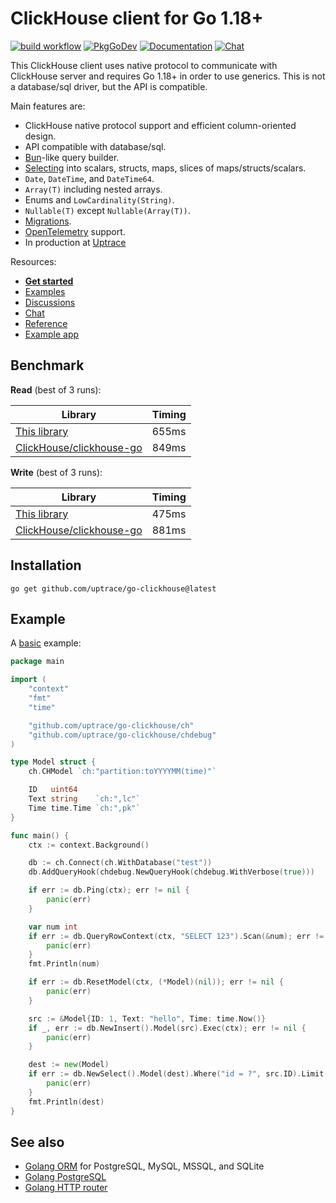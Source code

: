# ClickHouse client for Go 1.18+

[![build workflow](https://github.com/uptrace/go-clickhouse/actions/workflows/build.yml/badge.svg)](https://github.com/uptrace/go-clickhouse/actions)
[![PkgGoDev](https://pkg.go.dev/badge/github.com/uptrace/go-clickhouse/ch)](https://pkg.go.dev/github.com/go-clickhouse/ch)
[![Documentation](https://img.shields.io/badge/ch-documentation-informational)](https://clickhouse.uptrace.dev/)
[![Chat](https://discordapp.com/api/guilds/752070105847955518/widget.png)](https://discord.gg/rWtp5Aj)

This ClickHouse client uses native protocol to communicate with ClickHouse server and requires Go
1.18+ in order to use generics. This is not a database/sql driver, but the API is compatible.

Main features are:

- ClickHouse native protocol support and efficient column-oriented design.
- API compatible with database/sql.
- [Bun](https://github.com/uptrace/bun/)-like query builder.
- [Selecting](https://clickhouse.uptrace.dev/guide/clickhouse-select.html) into scalars, structs,
  maps, slices of maps/structs/scalars.
- `Date`, `DateTime`, and `DateTime64`.
- `Array(T)` including nested arrays.
- Enums and `LowCardinality(String)`.
- `Nullable(T)` except `Nullable(Array(T))`.
- [Migrations](https://clickhouse.uptrace.dev/guide/clickhouse-migrations.html).
- [OpenTelemetry](https://clickhouse.uptrace.dev/guide/clickhouse-monitoring-performance.html)
  support.
- In production at [Uptrace](https://github.com/uptrace/uptrace)

Resources:

- [**Get started**](https://clickhouse.uptrace.dev/guide/getting-started.html)
- [Examples](https://github.com/uptrace/go-clickhouse/tree/master/example)
- [Discussions](https://github.com/uptrace/go-clickhouse/discussions)
- [Chat](https://discord.gg/rWtp5Aj)
- [Reference](https://pkg.go.dev/github.com/uptrace/go-clickhouse/ch)
- [Example app](https://github.com/uptrace/uptrace)

## Benchmark

**Read** (best of 3 runs):

| Library                                                                                                          | Timing |
| ---------------------------------------------------------------------------------------------------------------- | ------ |
| [This library](example/benchmark/read-native/main.go)                                                            | 655ms  |
| [ClickHouse/clickhouse-go](https://github.com/ClickHouse/clickhouse-go/blob/v2/benchmark/v2/read-native/main.go) | 849ms  |

**Write** (best of 3 runs):

| Library                                                                                                                    | Timing |
| -------------------------------------------------------------------------------------------------------------------------- | ------ |
| [This library](example/benchmark/write-native-columnar/main.go)                                                            | 475ms  |
| [ClickHouse/clickhouse-go](https://github.com/ClickHouse/clickhouse-go/blob/v2/benchmark/v2/write-native-columnar/main.go) | 881ms  |

## Installation

```shell
go get github.com/uptrace/go-clickhouse@latest
```

## Example

A [basic](example/basic) example:

```go
package main

import (
	"context"
	"fmt"
	"time"

	"github.com/uptrace/go-clickhouse/ch"
	"github.com/uptrace/go-clickhouse/chdebug"
)

type Model struct {
	ch.CHModel `ch:"partition:toYYYYMM(time)"`

	ID   uint64
	Text string    `ch:",lc"`
	Time time.Time `ch:",pk"`
}

func main() {
	ctx := context.Background()

	db := ch.Connect(ch.WithDatabase("test"))
	db.AddQueryHook(chdebug.NewQueryHook(chdebug.WithVerbose(true)))

	if err := db.Ping(ctx); err != nil {
		panic(err)
	}

	var num int
	if err := db.QueryRowContext(ctx, "SELECT 123").Scan(&num); err != nil {
		panic(err)
	}
	fmt.Println(num)

	if err := db.ResetModel(ctx, (*Model)(nil)); err != nil {
		panic(err)
	}

	src := &Model{ID: 1, Text: "hello", Time: time.Now()}
	if _, err := db.NewInsert().Model(src).Exec(ctx); err != nil {
		panic(err)
	}

	dest := new(Model)
	if err := db.NewSelect().Model(dest).Where("id = ?", src.ID).Limit(1).Scan(ctx); err != nil {
		panic(err)
	}
	fmt.Println(dest)
}
```

## See also

- [Golang ORM](https://github.com/uptrace/bun) for PostgreSQL, MySQL, MSSQL, and SQLite
- [Golang PostgreSQL](https://bun.uptrace.dev/postgres/)
- [Golang HTTP router](https://github.com/uptrace/bunrouter)
